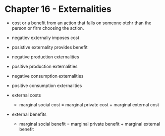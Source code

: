 # Chapter 16 - Externalities
- cost or a benefit from an action that falls on someone otehr than the person or firm choosing the action.
- negatiev externaliy imposes cost
- posistive externality provides benefit

- negative production externalities
- positive production externalities
- negative consumption externalities
- positive consumption externalities

- external costs
	- marginal social cost = marginal private cost + marginal external cost
- external benefits
	- marginal social benefit = marginal private benefit + marginal external benefit
